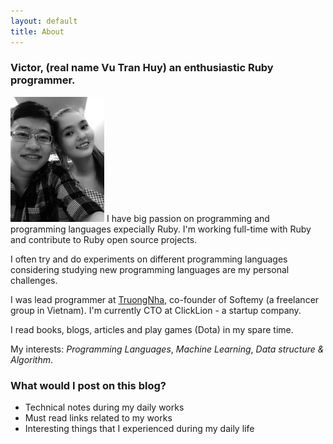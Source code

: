 ```yaml
---
layout: default
title: About
---
```


<h3>Victor, (real name Vu Tran Huy) an enthusiastic Ruby programmer.</h3>

<img src="/images/myself.jpg" class="right" style="width: 150px;" />
I have big passion on programming and programming languages expecially Ruby. I'm working full-time with Ruby and contribute to Ruby open source projects.

I often try and do experiments on different programming languages considering studying new programming languages are my personal challenges.

I was lead programmer at <a href="http://truongnha.com/">TruongNha</a>, co-founder of Softemy (a freelancer group in Vietnam). I'm currently CTO at ClickLion - a startup company.

I read books, blogs, articles and play games (Dota) in my spare time.

My interests: <em>Programming Languages</em>, <em>Machine Learning</em>, <em>Data structure & Algorithm</em>.

<h3>What would I post on this blog?</h3>
<ul>
 <li>Technical notes during my daily works</li>
 <li>Must read links related to my works</li>
 <li>Interesting things that I experienced during my daily life</li>
</ul>
